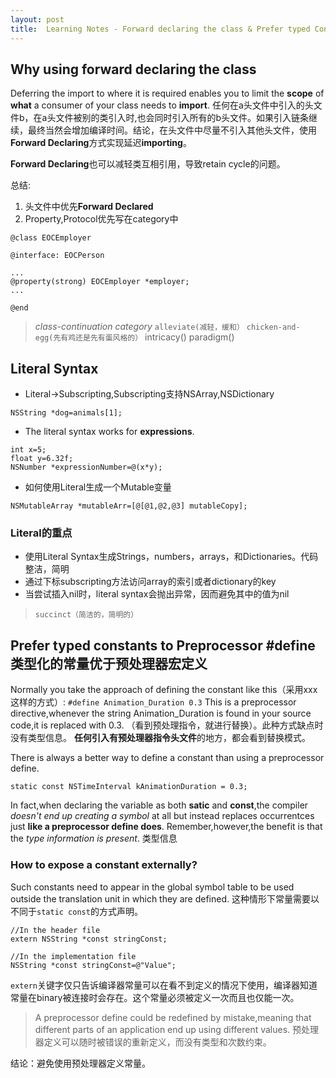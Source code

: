 ```yaml
---
layout: post
title:  Learning Notes - Forward declaring the class & Prefer typed Constants 
---
```

## Why using **forward declaring the class**  
Deferring the import to where it is required enables you to limit the **scope** of **what** a consumer of your class needs to **import**. 任何在a头文件中引入的头文件b，在a头文件被别的类引入时,也会同时引入所有的b头文件。如果引入链条继续，最终当然会增加编译时间。结论，在头文件中尽量不引入其他头文件，使用**Forward Declaring**方式实现延迟**importing**。

**Forward Declaring**也可以减轻类互相引用，导致retain cycle的问题。

总结:
1. 头文件中优先**Forward Declared**
2. Property,Protocol优先写在category中


```
@class EOCEmployer

@interface: EOCPerson

...
@property(strong) EOCEmployer *employer;
...

@end
```

> *class-continuation category*  `alleviate(减轻，缓和）`  `chicken-and-egg(先有鸡还是先有蛋风格的）` intricacy()  paradigm()

## Literal Syntax
- Literal->Subscripting,Subscripting支持NSArray,NSDictionary

`NSString *dog=animals[1];`

- The literal syntax works for **expressions**.

```
int x=5;
float y=6.32f;
NSNumber *expressionNumber=@(x*y);
```

- 如何使用Literal生成一个Mutable变量

`NSMutableArray *mutableArr=[@[@1,@2,@3] mutableCopy];`

### Literal的重点
- 使用Literal Syntax生成Strings，numbers，arrays，和Dictionaries。代码整洁，简明
- 通过下标subscripting方法访问array的索引或者dictionary的key
- 当尝试插入nil时，literal syntax会抛出异常，因而避免其中的值为nil

> `succinct（简洁的，简明的）`                                                       
## Prefer typed constants to Preprocessor #define 类型化的常量优于预处理器宏定义
Normally you take the approach of defining the constant like this（采用xxx这样的方式）:
`#define Animation_Duration 0.3` 
This is a preprocessor directive,whenever the string Animation_Duration is found in your source code,it is replaced with 0.3.  （看到预处理指令，就进行替换）。此种方式缺点时没有类型信息。  **任何引入有预处理器指令头文件**的地方，都会看到替换模式。

There is always a better way to define a constant than using a preprocessor define.

`static const NSTimeInterval kAnimationDuration = 0.3;`

In fact,when declaring the variable as both **satic** and **const**,the compiler *doesn't end up creating a symbol* at all but instead replaces occurrentces just **like a preprocessor define does**. Remember,however,the benefit is that the *type information is present*.  类型信息

### How to expose a constant externally?
Such constants need to appear in the global symbol table to be used outside the translation unit in which they are defined. 这种情形下常量需要以不同于`static const`的方式声明。

```
//In the header file
extern NSString *const stringConst;

//In the implementation file
NSString *const stringConst=@"Value";
```

`extern`关键字仅只告诉编译器常量可以在看不到定义的情况下使用，编译器知道常量在binary被连接时会存在。这个常量必须被定义一次而且也仅能一次。

> A preprocessor define could be redefined by mistake,meaning that different parts of an application end up using different values. 预处理器定义可以随时被错误的重新定义，而没有类型和次数约束。

结论：避免使用预处理器定义常量。



